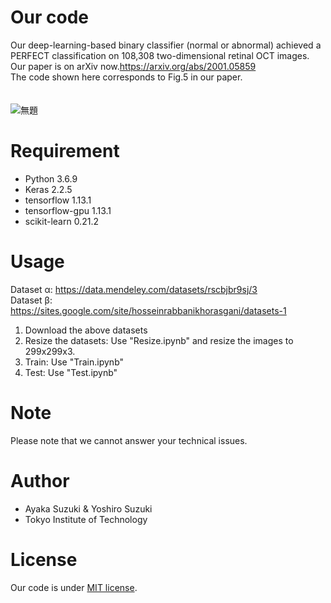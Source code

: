 # Our code
 
Our deep-learning-based binary classifier (normal or abnormal) achieved a PERFECT classification on 108,308 two-dimensional retinal OCT images. 
<br>
Our paper is on arXiv now.https://arxiv.org/abs/2001.05859
<br>
The code shown here corresponds to Fig.5 in our paper.
<br>
<br>
<br>
![無題](https://user-images.githubusercontent.com/46623711/73591823-e02fc900-4536-11ea-8049-7ff337d895b7.png)

# Requirement
 
* Python 3.6.9
* Keras 2.2.5
* tensorflow 1.13.1
* tensorflow-gpu 1.13.1
* scikit-learn 0.21.2
 
# Usage


Dataset α: https://data.mendeley.com/datasets/rscbjbr9sj/3
<br>
Dataset β: https://sites.google.com/site/hosseinrabbanikhorasgani/datasets-1
<br>
1. Download the above datasets
2. Resize the datasets: Use "Resize.ipynb" and resize the images to 299x299x3.
3. Train: Use "Train.ipynb"
4. Test: Use "Test.ipynb"
 
# Note
 
Please note that we cannot answer your technical issues.
 
# Author
 
* Ayaka Suzuki & Yoshiro Suzuki
* Tokyo Institute of Technology
 
# License
Our code is under [MIT license](https://en.wikipedia.org/wiki/MIT_License).
 
